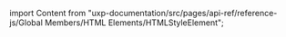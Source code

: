 
import Content from "uxp-documentation/src/pages/api-ref/reference-js/Global Members/HTML Elements/HTMLStyleElement";

<Content query="product=photoshop"/>
